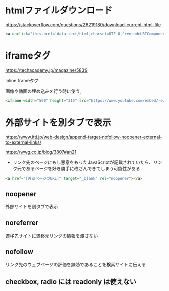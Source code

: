 # htmlファイルダウンロード

https://stackoverflow.com/questions/26219180/download-current-html-file

```html
<a onclick="this.href='data:text/html;charset=UTF-8,'+encodeURIComponent(document.documentElement.outerHTML)" href="#" download="page.html">Download</a>
```


# iframeタグ

https://techacademy.jp/magazine/5839

inline frameタグ

画像や動画の埋め込みを行う時に使う。

```html
<iframe width="560" height="315" src="https://www.youtube.com/embed/-ewm56D9DzY" frameborder="0" allow="accelerometer; autoplay; clipboard-write; encrypted-media; gyroscope; picture-in-picture" allowfullscreen></iframe>
```

# 外部サイトを別タブで表示

https://www.itti.jp/web-design/append-target-nofollow-noopener-external-to-external-links/

https://wwg.co.jp/blog/3807#an21

- リンク先のページにもし悪意をもったJavaScriptが記載されていたら、リンク元であるページを好き勝手に改ざんできてしまう可能性がある


```html
<a href="[外部ページのURL]" target="_blank" rel="noopener"></a>
```

## noopener
外部サイトを別タブで表示

## noreferrer
遷移先サイトに遷移元リンクの情報を渡さない


## nofollow
リンク先のウェブページの評価を無効であることを検索サイトに伝える


## checkbox, radio には readonly は使えない